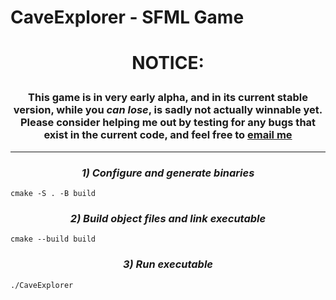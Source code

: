 # CaveExplorer - SFML Game

<h1>
    <p align="center"><b>NOTICE</b>:</p>
</h1>

<h3>
    <p align="center">This game is in very early alpha, and in its current stable version, while you <i>can lose</i>, is sadly not actually winnable yet. Please consider helping me out by testing for any bugs that exist in the current code, and feel free to <a href="mailto:austinhorn.dev@gmail.com">email me</a>
    </p>
</h3>

---

<h3>
    <p align="center"> <i>1) Configure and generate binaries</i> </p>
</h3>

    cmake -S . -B build

<h3>
    <p align="center"> <i>2) Build object files and link executable</i> </p>
</h3>
    
    cmake --build build
    
<h3>
    <p align="center"> <i>3) Run executable</i> </p>
</h3>

    ./CaveExplorer
